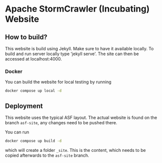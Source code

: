 # Apache StormCrawler (Incubating) Website

## How to build?

This website is build using Jekyll. Make sure to have it available locally.
To build and run server locally type 'jekyll serve'. The site can then be accessed at localhost:4000.

### Docker

You can build the website for local testing by running

```bash
docker compose up local -d
```


## Deployment

This website uses the typical ASF layout. The actual website is found on the branch `asf-site`, any changes need to be pushed there.

You can run

```bash
docker compose up build -d
```

which will create a folder `_site`. This is the content, which needs to be copied afterwards to the `asf-site` branch.
